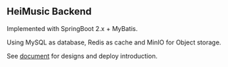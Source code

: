 HeiMusic Backend
---

Implemented with SpringBoot 2.x + MyBatis. 

Using MySQL as database, Redis as cache and MinIO for Object storage.

See [document](/document) for designs and deploy introduction.
